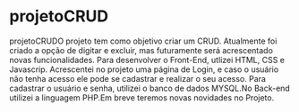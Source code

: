 # projetoCRUD
projetoCRUDO projeto  tem como objetivo criar um CRUD. Atualmente foi criado a opção de digitar e excluir, mas futuramente será acrescentado novas funcionalidades. Para desenvolver o Front-End, utlizei HTML, CSS e Javascrip. Acrescentei no projeto uma página de Login, e caso o usuário não tenha acesso ele pode se cadastrar e realizar o seu acesso. Para cadastrar o usuário e senha, utilizei o banco de dados MYSQL.No Back-end utilizei a linguagem PHP.Em breve teremos novas novidades no Projeto.
